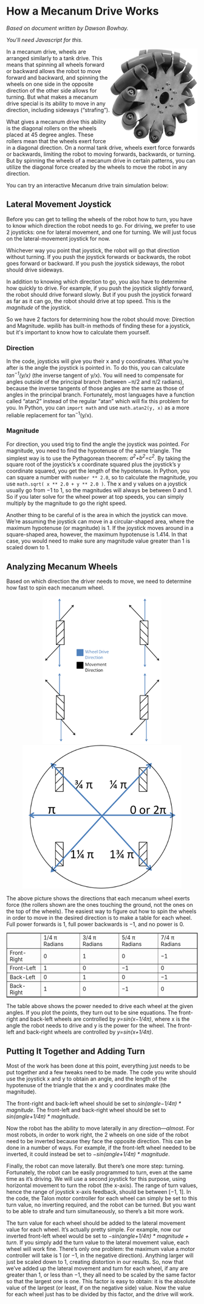 # How a Mecanum Drive Works

<script language="javascript" type="text/javascript" src="../../sketches/p5.min.js"></script>

*Based on document written by Dawson Bowhay.*

*You'll need Javascript for this.*

<img src="mecanum_wheel.png" alt="A mecanum wheel." style="float:right; width:231px; height:251px;">

In a mecanum drive, wheels are arranged similarly to a tank drive. This means that spinning all wheels forward or backward allows the robot to move forward and backward, and spinning the wheels on one side in the opposite direction of the other side allows for turning. But what makes a mecanum drive special is its ability to move in any direction, including sideways (“strafing”).

What gives a mecanum drive this ability is the diagonal rollers on the wheels placed at 45 degree angles. These rollers mean that the wheels exert force in a diagonal direction. On a normal tank drive, wheels exert force forwards or backwards, limiting the robot to moving forwards, backwards, or turning. But by spinning the wheels of a mecanum drive in certain patterns, you can utilize the diagonal force created by the wheels to move the robot in any direction.

You can try an interactive Mecanum drive train simulation below:

<script src="../../sketches/processing.min.js"></script>
<canvas data-processing-sources="../../sketches/mecanum/mecanum.pde ../../sketches/mecanum/Robot.pde ../../sketches/mecanum/MecanumDrive.pde ../../sketches/mecanum/DrawRobot.pde ../../sketches/mecanum/TankDrive.pde"></canvas>

## Lateral Movement Joystick

Before you can get to telling the wheels of the robot how to turn, you have to know which direction the robot needs to go. For driving, we prefer to use 2 joysticks: one for lateral movement, and one for turning. We will just focus on the lateral-movement joystick for now.

Whichever way you point that joystick, the robot will go that direction without turning. If you push the joystick forwards or backwards, the robot goes forward or backward. If you push the joystick sideways, the robot should drive sideways.

In addition to knowing which direction to go, you also have to determine how quickly to drive. For example, if you push the joystick slightly forward, the robot should drive forward slowly. But if you push the joystick forward as far as it can go, the robot should drive at top speed. This is the *magnitude* of the joystick.

<div id="magnitude-direction-sketch"> </div>
<script language="javascript" type="text/javascript" src="magnitude-direction.js"></script>

So we have 2 factors for determining how the robot should move: Direction and Magnitude. wpilib has built-in methods of finding these for a joystick, but it's important to know how to calculate them yourself.

### Direction

In the code, joysticks will give you their x and y coordinates. What you’re after is the angle the joystick is pointed in. To do this, you can calculate *tan<sup>&minus;1</sup>(y/x)* (the inverse tangent of y/x). You will need to compensate for angles outside of the principal branch (between &minus;&pi;/2 and &pi;/2 radians), because the inverse tangents of those angles are the same as those of angles in the principal branch. Fortunately, most languages have a function called “atan2” instead of the regular “atan” which will fix this problem for you. In Python, you can `import math` and use `math.atan2(y, x)` as a more reliable replacement for tan<sup>&minus;1</sup>(y/x).

### Magnitude

For direction, you used trig to find the angle the joystick was pointed. For magnitude, you need to find the hypotenuse of the same triangle. The simplest way is to use the Pythagorean theorem: *a<sup>2</sup>+b<sup>2</sup>=c<sup>2</sup>*. By taking the square root of the joystick’s x coordinate squared plus the joystick’s y coordinate squared, you get the length of the hypotenuse. In Python, you can square a number with `number ** 2.0`, so to calculate the magnitude, you use `math.sqrt( x ** 2.0 + y ** 2.0 )`. The x and y values on a joystick usually go from &minus;1 to 1, so the magnitudes will always be between 0 and 1. So if you later solve for the wheel power at top speeds, you can simply multiply by the magnitude to go the right speed.

Another thing to be careful of is the area in which the joystick can move. We’re assuming the joystick can move in a circular-shaped area, where the maximum hypotenuse (or magnitude) is 1. If the joystick moves around in a square-shaped area, however, the maximum hypotenuse is 1.414. In that case, you would need to make sure any magnitude value greater than 1 is scaled down to 1.

## Analyzing Mecanum Wheels

Based on which direction the driver needs to move, we need to determine how fast to spin each mecanum wheel.

<p style="text-align:center;">
<img src="wheel_force.png" alt="Wheel force vectors." style="width:313px; height:388px;">
<img src="wheel_force_circle.png" alt="Force vector circle." style="width:418px; height:377px;">
</p>

The above picture shows the directions that each mecanum wheel exerts force (the rollers shown are the ones touching the ground, not the ones on the top of the wheels). The easiest way to figure out how to spin the wheels in order to move in the desired direction is to make a table for each wheel. Full power forwards is 1, full power backwards is &minus;1, and no power is 0.

<table border="1">
<tr>
<td></td>
<td>1/4 &pi; Radians</td>
<td>3/4 &pi; Radians</td>
<td>5/4 &pi; Radians</td>
<td>7/4 &pi; Radians</td>
</tr>

<tr>
<td>Front-Right</td>
<td>0</td>
<td>1</td>
<td>0</td>
<td>&minus;1</td>
</tr>

<tr>
<td>Front-Left</td>
<td>1</td>
<td>0</td>
<td>&minus;1</td>
<td>0</td>
</tr>

<tr>
<td>Back-Left</td>
<td>0</td>
<td>1</td>
<td>0</td>
<td>&minus;1</td>
</tr>

<tr>
<td>Back-Right</td>
<td>1</td>
<td>0</td>
<td>&minus;1</td>
<td>0</td>
</tr>
</table>

The table above shows the power needed to drive each wheel at the given angles. If you plot the points, they turn out to be sine equations. The front-right and back-left wheels are controlled by *y=sin(x&minus;1/4&pi;)*, where x is the angle the robot needs to drive and y is the power for the wheel. The front-left and back-right wheels are controlled by *y=sin(x+1/4&pi;)*.

<div id="wheel-graph-sketch"> </div>
<script language="javascript" type="text/javascript" src="wheel-graph.js"></script>

## Putting It Together and Adding Turn

Most of the work has been done at this point, everything just needs to be put together and a few tweaks need to be made. The code you write should use the joystick x and y to obtain an angle, and the length of the hypotenuse of the triangle that the x and y coordinates make (the magnitude).

The front-right and back-left wheel should be set to _sin(angle&minus;1/4&pi;) * magnitude_. The front-left and back-right wheel should be set to _sin(angle+1/4&pi;) * magnitude_.

Now the robot has the ability to move laterally in any direction&mdash;*almost*. For most robots, in order to work right, the 2 wheels on one side of the robot need to be inverted because they face the opposite direction. This can be done in a number of ways. For example, if the front-left wheel needed to be inverted, it could instead be set to _&minus;sin(angle+1/4&pi;) * magnitude_.

Finally, the robot can move laterally. But there’s one more step: turning. Fortunately, the robot can be easily programmed to turn, even at the same time as it’s driving. We will use a second joystick for this purpose, using horizontal movement to turn the robot (the x-axis). The range of turn values, hence the range of joystick x-axis feedback, should be between
[&minus;1, 1]. In the code, the Talon motor controller for each wheel can simply be set to this turn value, no inverting required, and the robot can be turned. But you want to be able to strafe and turn simultaneously, so there’s a bit more work.

The turn value for each wheel should be added to the lateral movement value for each wheel. It’s actually pretty simple. For example, now our inverted front-left wheel would be set to _&minus;sin(angle+1/4&pi;) * magnitude + turn_. If you simply add the turn value to the lateral movement value, each wheel will work fine. There’s only one problem: the maximum value a motor controller will take is 1 (or &minus;1, in the negative direction). Anything larger will just be scaled down to 1, creating distortion in our results. So, now that we’ve added up the lateral movement and turn for each wheel, if any are greater than 1, or less than &minus;1, they all need to be scaled by the same factor so that the largest one is one. This factor is easy to obtain: it is the absolute value of the largest (or least, if on the negative side) value. Now the value for each wheel just has to be divided by this factor, and the drive will work.
